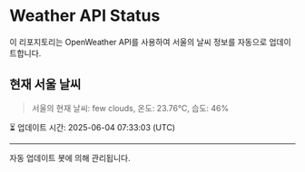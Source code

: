 
# Weather API Status

이 리포지토리는 OpenWeather API를 사용하여 서울의 날씨 정보를 자동으로 업데이트합니다.

## 현재 서울 날씨
> 서울의 현재 날씨: few clouds, 온도: 23.76°C, 습도: 46%

⏳ 업데이트 시간: 2025-06-04 07:33:03 (UTC)

---
자동 업데이트 봇에 의해 관리됩니다.
